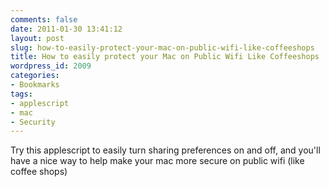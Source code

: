 ```yaml
---
comments: false
date: 2011-01-30 13:41:12
layout: post
slug: how-to-easily-protect-your-mac-on-public-wifi-like-coffeeshops
title: How to easily protect your Mac on Public Wifi Like Coffeeshops
wordpress_id: 2009
categories:
- Bookmarks
tags:
- applescript
- mac
- Security
---
```


Try this applescript to easily turn sharing preferences on and off, and you'll have a nice way to help make your mac more secure on public wifi (like coffee shops)

